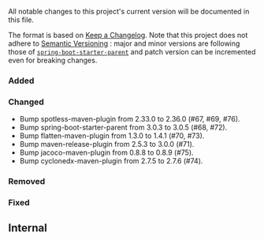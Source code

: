 All notable changes to this project's current version will be documented in this file.

The format is based on [Keep a Changelog](https://keepachangelog.com/en/1.0.0/). Note that
this project does not adhere to [Semantic Versioning](https://semver.org/spec/v2.0.0.html)
: major and minor versions are following those of
[`spring-boot-starter-parent`](https://spring.io/projects/spring-boot) and patch version
can be incremented even for breaking changes.

### Added

### Changed

- Bump spotless-maven-plugin from 2.33.0 to 2.36.0 (#67, #69, #76).
- Bump spring-boot-starter-parent from 3.0.3 to 3.0.5 (#68, #72).
- Bump flatten-maven-plugin from 1.3.0 to 1.4.1 (#70, #73).
- Bump maven-release-plugin from 2.5.3 to 3.0.0 (#71).
- Bump jacoco-maven-plugin from 0.8.8 to 0.8.9 (#75).
- Bump cyclonedx-maven-plugin from 2.7.5 to 2.7.6 (#74).

### Removed

### Fixed

## Internal
